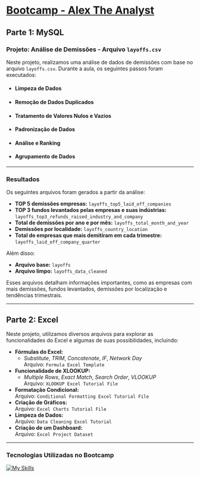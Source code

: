 # [Bootcamp - Alex The Analyst](https://www.youtube.com/watch?v=wQQR60KtnFY&t=13892s)

## Parte 1: MySQL

### Projeto: Análise de Demissões - Arquivo `layoffs.csv`

Neste projeto, realizamos uma análise de dados de demissões com base no arquivo `layoffs.csv`. Durante a aula, os seguintes passos foram executados:
- #### Limpeza de Dados 
- #### Remoção de Dados Duplicados  
- #### Tratamento de Valores Nulos e Vazios 
- #### Padronização de Dados 
- #### Análise e Ranking 
- #### Agrupamento de Dados

---

### Resultados

Os seguintes arquivos foram gerados a partir da análise:

- **TOP 5 demissões empresas:** `layoffs_top5_laid_off_companies`
- **TOP 3 fundos levantados pelas empresas e suas indústrias:** `layoffs_top3_refunds_raised_industry_and_company`
- **Total de demissões por ano e por mês:** `layoffs_total_month_and_year`
- **Demissões por localidade:** `layoffs_country_location`
- **Total de empresas que mais demitiram em cada trimestre:** `layoffs_laid_off_company_quarter`

Além disso:

- **Arquivo base:** `layoffs`
- **Arquivo limpo:** `layoffs_data_cleaned`

Esses arquivos detalham informações importantes, como as empresas com mais demissões, fundos levantados, demissões por localização e tendências trimestrais.

---

## Parte 2: Excel

Neste projeto, utilizamos diversos arquivos para explorar as funcionalidades do Excel e algumas de suas possibilidades, incluindo:

- **Fórmulas do Excel:**  
  - *Substitute*, *TRIM*, *Concatenate*, *IF*, *Network Day*  
  Arquivo: `Formula Excel Template`
- **Funcionalidade de XLOOKUP:**  
  - *Multiple Rows*, *Exact Match*, *Search Order*, *VLOOKUP*  
  Arquivo: `XLOOKUP Excel Tutorial File`
- **Formatação Condicional:**  
  Arquivo: `Conditional Formatting Excel Tutorial File`
- **Criação de Gráficos:**  
  Arquivo: `Excel Charts Tutorial File`
- **Limpeza de Dados:**  
  Arquivo: `Data Cleaning Excel Tutorial`
- **Criação de um Dashboard:**  
  Arquivo: `Excel Project Dataset`

---

### Tecnologias Utilizadas no Bootcamp

[![My Skills](https://skillicons.dev/icons?i=mysql,excel&theme=dark)](https://skillicons.dev)
